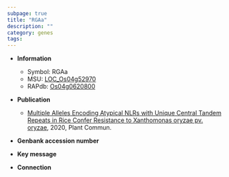 ```yaml
---
subpage: true
title: "RGAa"
description: ""
category: genes
tags: 
---
```


* **Information**  
    + Symbol: RGAa  
    + MSU: [LOC_Os04g52970](http://rice.plantbiology.msu.edu/cgi-bin/ORF_infopage.cgi?orf=LOC_Os04g52970)  
    + RAPdb: [Os04g0620800](http://rapdb.dna.affrc.go.jp/viewer/gbrowse_details/irgsp1?name=Os04g0620800)  

* **Publication**  
    + [Multiple Alleles Encoding Atypical NLRs with Unique Central Tandem Repeats in Rice Confer Resistance to Xanthomonas oryzae pv. oryzae](http://www.ncbi.nlm.nih.gov/pubmed?term=Multiple+Alleles+Encoding+Atypical+NLRs+with+Unique+Central+Tandem+Repeats+in+Rice+Confer+Resistance+to+Xanthomonas+oryzae+pv.+oryzae%5BTitle%5D), 2020, Plant Commun.

* **Genbank accession number**  

* **Key message**  

* **Connection**  



